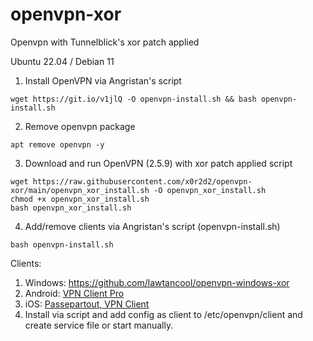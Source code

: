 # openvpn-xor
Openvpn with Tunnelblick's xor patch applied

Ubuntu 22.04 / Debian 11

1. Install OpenVPN via Angristan's script
```
wget https://git.io/v1jlQ -O openvpn-install.sh && bash openvpn-install.sh
```

2. Remove openvpn package
```
apt remove openvpn -y
```

3. Download and run OpenVPN (2.5.9) with xor patch applied script
```
wget https://raw.githubusercontent.com/x0r2d2/openvpn-xor/main/openvpn_xor_install.sh -O openvpn_xor_install.sh 
chmod +x openvpn_xor_install.sh
bash openvpn_xor_install.sh
```

4. Add/remove clients via Angristan's script (openvpn-install.sh)
```
bash openvpn-install.sh
```

Clients: 

1. Windows: https://github.com/lawtancool/openvpn-windows-xor
2. Android: [VPN Client Pro](https://play.google.com/store/apps/details?id=it.colucciweb.vpnclientpro&hl=en_US&gl=US)
3. iOS: [Passepartout, VPN Client](https://apps.apple.com/us/app/passepartout-vpn-client/id1433648537)
4. Install via script and add config as client to /etc/openvpn/client and create service file or start manually.
